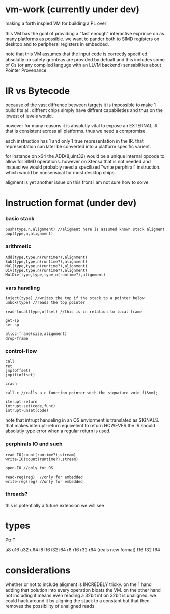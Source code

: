 # vm-work (currently under dev)
making a forth inspied VM for building a PL over

this VM has the goal of providing a "fast enough" interactive exprince on as many platforms as possible. we want to pander both to SIMD registers on desktop and to peripheral registers in embedded.

note that this VM assumes that the input code is correctly specified.
absolutly no safety gurnteas are provided by defualt and this includes some of Cs (or any compiled languge with an LLVM backend) sensabilties about Pointer Provenance

# IR vs Bytecode
because of the vast diffrence between targets it is impossible to make 1 build fits all.
diffrent chips simply have diffrent capabileties and thus on the lowest of levels would.

however for many reasons it is absolutly vital to expose an EXTERNAL IR that is consistent across all platforms. thus we need a compromise.

each instruction has 1 and only 1 true representation in the IR.
that representation can later be converted into a platform specific varient.

for instance on x64 the ADD(8,uint32) would be a unique internal opcode to allow for SIMD operations. however on Xtensa that is not needed and instead we would probably need a specilized "write perphiral" instruction. which would be nonsensical for most desktop chips.

aligment is yet another issue on this front i am not sure how to solve

# Instruction format (under dev)

### basic stack
```
push(type,n,alignment) //aligment here is assumed known stack aligment
pop(type,n,alignment)
```

### arithmetic
```
Add(type,type,n(runtime?),alignment)
Sub(type,type,n(runtime?),alignment)
Mul(type,type,n(runtime?),alignment)
Div(type,type,n(runtime?),alignment)
MulDiv(type,type,type,n(runtime?),alignment)
```

### vars handling
```
inject(type) //writes the top if the stack to a pointer below
unbox(type) //reads the top pointer

read-local(type,offset) //this is in relation to local frame

get-sp
set-sp

alloc-frame(size,alignment)
drop-frame
```

### control-flow
```
call
ret
jmp(offset)
jmpif(offset)

crash

call-c //calls a c function pointer with the signature void f(&vm);

iterupt-return
intrupt-set(code,func)
intrupt-unset(code)
```

note that intrupt handeling in an OS enviorment is translated as SIGNALS.
that makes interupt-return equivelent to return HOWEVER the IR should absolutly type error when a regular return is used.

### perphirals IO and such
```
read-IO(count(runtime?),stream)
write-IO(count(runtime?),stream)

open-IO //only for OS

read-reg(reg)  //only for embedded
write-reg(reg) //only for embedded
```

### threads?
this is potentially a future extension we will see

# types
Ptr T

u8 u16 u32 u64
i8 i16 i32 i64
r8 r16 r32 r64 (reals new format)
f16 f32 f64

# considerations
whether or not to include aligment is INCREDBLY tricky.
on the 1 hand adding that polution into every operation bloats the VM.
on the other hand not including it means even reading a 32bit int on 32bit is unaligned. we could hack around it by aligning the stack to a constant but that then removes the possibility of unaligned reads